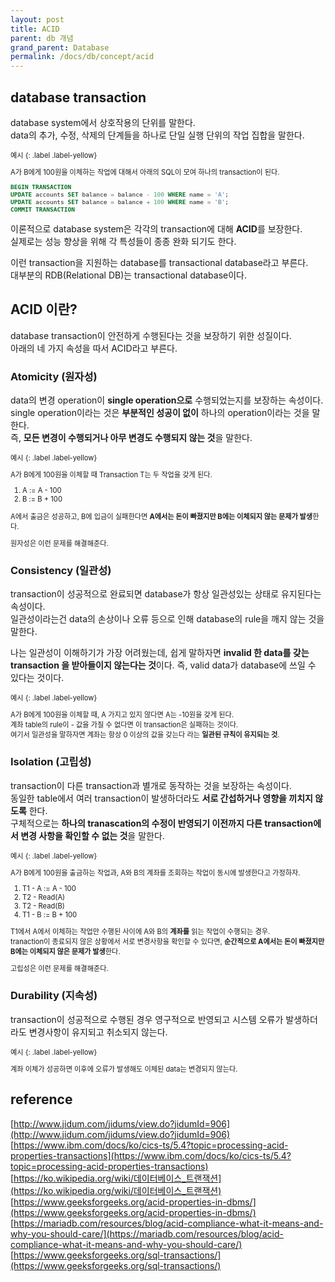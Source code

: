 ```yaml
---
layout: post
title: ACID
parent: db 개념
grand_parent: Database
permalink: /docs/db/concept/acid
---
```


## database transaction

database system에서 상호작용의 단위를 말한다.  
data의 추가, 수정, 삭제의 단계들을 하나로 단일 실행 단위의 작업 집합을 말한다.

<div class="code-example" markdown="1" style="font-size: 0.8em">
예시
{: .label .label-yellow}  

A가 B에게 100원을 이체하는 작업에 대해서 아래의 SQL이 모여 하나의 transaction이 된다.  

```sql
BEGIN TRANSACTION
UPDATE accounts SET balance = balance - 100 WHERE name = 'A';
UPDATE accounts SET balance = balance + 100 WHERE name = 'B';
COMMIT TRANSACTION
```
</div>

이론적으로 database system은 각각의 transaction에 대해 **ACID**를 보장한다.  
실제로는 성능 향상을 위해 각 특성들이 종종 완화 되기도 한다.

이런 transaction을 지원하는 database를 transactional database라고 부른다.  
대부분의 RDB(Relational DB)는 transactional database이다.


## ACID 이란?

database transaction이 안전하게 수행된다는 것을 보장하기 위한 성질이다.  
아래의 네 가지 속성을 따서 ACID라고 부른다.

### Atomicity (원자성)

data의 변경 operation이 **single operation으로** 수행되었는지를 보장하는 속성이다.  
single operation이라는 것은 **부분적인 성공이 없이** 하나의 operation이라는 것을 말한다.  
즉, **모든 변경이 수행되거나 아무 변경도 수행되지 않는 것**을 말한다.

<div class="code-example" markdown="1" style="font-size: 0.8em">
예시
{: .label .label-yellow}

A가 B에게 100원을 이체할 때 Transaction T는 두 작업을 갖게 된다.  
1. A := A - 100
2. B := B + 100  

A에서 출금은 성공하고, B에 입금이 실패한다면 **A에서는 돈이 빠졌지만 B에는 이체되지 않는 문제가 발생**한다.  

원자성은 이런 문제를 해결해준다.
</div>

### Consistency (일관성)

transaction이 성공적으로 완료되면 database가 항상 일관성있는 상태로 유지된다는 속성이다.  
일관성이라는건 data의 손상이나 오류 등으로 인해 database의 rule을 깨지 않는 것을 말한다.  

나는 일관성이 이해하기가 가장 어려웠는데, 쉽게 말하자면 **invalid 한 data를 갖는 transaction 을 받아들이지 않는다는 것**이다.
즉, valid data가 database에 쓰일 수 있다는 것이다.

<div class="code-example" markdown="1" style="font-size: 0.8em">
예시
{: .label .label-yellow}  

A가 B에게 100원을 이체할 때, A 가지고 있지 않다면 A는 -10원을 갖게 된다.  
계좌 table의 rule이 - 값을 가질 수 없다면 이 transaction은 실패하는 것이다.  
여기서 일관성을 말하자면 계좌는 항상 0 이상의 값을 갖는다 라는 **일관된 규칙이 유지되는 것**.
</div>

### Isolation (고립성)

transaction이 다른 transaction과 별개로 동작하는 것을 보장하는 속성이다.  
동일한 table에서 여러 transaction이 발생하더라도 **서로 간섭하거나 영향을 끼치지 않도록** 한다.  
구체적으로는 **하나의 tranascation의 수정이 반영되기 이전까지 다른 transaction에서 변경 사항을 확인할 수 없는 것**을 말한다.

<div class="code-example" markdown="1" style="font-size: 0.8em">
예시
{: .label .label-yellow}  

A가 B에게 100원을 출금하는 작업과, A와 B의 계좌를 조회하는 작업이 동시에 발생한다고 가정하자.
1. T1 - A := A - 100
2. T2 - Read(A)
3. T2 - Read(B)
4. T1 - B := B + 100

T1에서 A에서 이체하는 작업만 수행된 사이에 A와 B의 **계좌를** 읽는 작업이 수행되는 경우.  
tranaction이 종료되지 않은 상황에서 서로 변경사항을 확인할 수 있다면, **순간적으로 A에서는 돈이 빠졌지만 B에는 이체되지 않은 문제가 발생**한다.  

고립성은 이런 문제를 해결해준다.  
</div>

### Durability (지속성)

transaction이 성공적으로 수행된 경우 영구적으로 반영되고 시스템 오류가 발생하더라도 변경사항이 유지되고 취소되지 않는다.

<div class="code-example" markdown="1" style="font-size: 0.8em">
예시
{: .label .label-yellow}  

계좌 이체가 성공하면 이후에 오류가 발생해도 이체된 data는 변경되지 않는다.
</div>

## reference

[http://www.jidum.com/jidums/view.do?jidumId=906](http://www.jidum.com/jidums/view.do?jidumId=906)  
[https://www.ibm.com/docs/ko/cics-ts/5.4?topic=processing-acid-properties-transactions](https://www.ibm.com/docs/ko/cics-ts/5.4?topic=processing-acid-properties-transactions)  
[https://ko.wikipedia.org/wiki/데이터베이스_트랜잭션](https://ko.wikipedia.org/wiki/데이터베이스_트랜잭션)  
[https://www.geeksforgeeks.org/acid-properties-in-dbms/](https://www.geeksforgeeks.org/acid-properties-in-dbms/)  
[https://mariadb.com/resources/blog/acid-compliance-what-it-means-and-why-you-should-care/](https://mariadb.com/resources/blog/acid-compliance-what-it-means-and-why-you-should-care/)  
[https://www.geeksforgeeks.org/sql-transactions/](https://www.geeksforgeeks.org/sql-transactions/)  